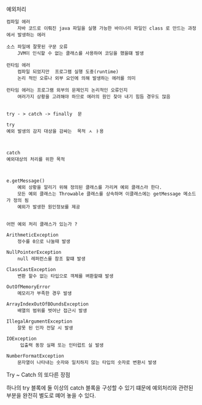 예외처리

    컴파일 에러
        자바 코드로 이뤄진 java 파일을 실행 가능한 바이너리 파일인 class 로 만드는 과정 에서 발생하는 에러

    소스 파일에 잘못된 구문 오류
        JVM이 인식할 수 없는 클래스를 사용하여 코딩을 했을떄 발생
    
    런타임 에러
        컴파일 되었지만  프로그램 실행 도중(runtime)
        논리 적인 오류나 외부 요인에 의해 발생하는 에러를 의미

    런타임 에러는 프로그램 외부의 문제인지 논리적인 오류인지
        여러가지 상황을 고려해야 하므로 에러의 원인 찾아 내기 힘듬 경우도 많음 


    try - > catch -> finally  문 

    try
    예외 발생의 감지 대상을 감싸는  목적 ㅅ ㅏ용



    catch
    예외대상의 처리를 위한 목적 



    e.getMessage()
        예외 상황을 알리기 위해 정의된 클래스를 가리켜 예외 클래스라 한다.
        모든 예외 클래스는 Throwable 클래스를 상속하며 이클래스에는 getMessage 메소드가 정의 됨 
        예외가 발생한 원인정보를 제공 


    어떤 예외 처리 클래스가 있는가 ? 

    ArithmeticException
        정수를 0으로 나눌때 발생

    NullPointerException
        null 레퍼런스를 참조 할떄 발생
    
    ClassCastException
        변환 할수 없는 타입으로 객체를 벼환할떄 발생

    OutOfMemoryError
        메모리가 부족한 경우 발생

    ArrayIndexOutOfBOundsException 
        배열의 범위를 벗어난 접근시 발생

    IllegalArgumentException
        잘못 된 인자 전달 시 발생 

    IOException
         입출력 동장 실패 또는 인터럽트 실 발생 

    NumberFormatException
        문자열이 나타내는 숫자와 일치하지 않는 타입의 숫자로 변환시 발생 


Try ~ Catch 의 또다른 장점
 
 하나의 try 블록에 둘 이상의 catch 블록을 구성할 수 있기 떄문에 예외처리와 
 관련된 부분을 완전히 별도로 뗴어 놓을 수 있다.



